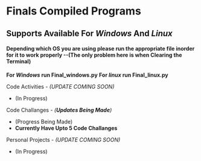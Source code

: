 # **Finals Compiled Programs**

## Supports Available For _Windows_ And _Linux_

#### Depending which OS you are using please run the appropriate file inorder for it to work properly --(The only problem here is when Clearing the Terminal)

**For _Windows_ run Final_windows.py**
**For _linux_ run Final_linux.py**

Code Activities - _(UPDATE COMING SOON)_
   - (In Progress)

Code Challanges - _(**Updates Being Made**)_
   - (Progress Being Made)
   - **Currently Have Upto 5 Code Challanges**

Personal Projects - _(UPDATE COMING SOON)_
   - (In Progress)